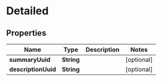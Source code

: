 

# Detailed


## Properties

| Name | Type | Description | Notes |
|------------ | ------------- | ------------- | -------------|
|**summaryUuid** | **String** |  |  [optional] |
|**descriptionUuid** | **String** |  |  [optional] |



